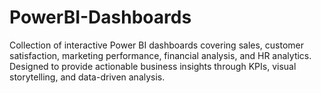 # PowerBI-Dashboards
Collection of interactive Power BI dashboards covering sales, customer satisfaction, marketing performance, financial analysis, and HR analytics. Designed to provide actionable business insights through KPIs, visual storytelling, and data-driven analysis.
